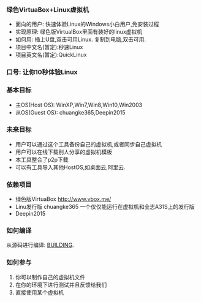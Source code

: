 ### 绿色VirtuaBox+Linux虚拟机 ###
* 面向的用户: 快速体验Linux的Windows小白用户,免安装过程
* 实现原理: 绿色版VirtualBox里面有装好的linux虚拟机
* 如何用: 插上U盘,双击可用Linux. 复制到电脑,双击可用.
* 项目中文名(暂定):秒速Linux
* 项目英文名(暂定):QuickLinux

### 口号: 让你10秒体验Linux ###

### 基本目标 ###
 * 主OS(Host OS): WinXP,Win7,Win8,Win10,Win2003
 * 从OS(Guest OS): chuangke365,Deepin2015
 
### 未来目标 ###
 * 用户可以通过这个工具备份自己的虚拟机,或者同步自己虚拟机
 * 用户可以在线下载别人分享的虚拟机模板
 * 本工具整合了p2p下载
 * 可以有工具导入其他HostOS,如桌面云,阿里云.

### 依赖项目 ###

 * 绿色版VirtuaBox  http://www.vbox.me/
 * Linu发行版 chuangke365  一个仅仅能运行在虚拟机和全志A31S上的发行版
 * Deepin2015
  
### 如何编译 ###

从源码进行编译: [BUILDING](BUILDING.md).

### 如何参与 ###
 1. 你可以制作自己的虚拟机文件
 2. 在你的环境下进行测试并且反馈给我们
 3. 直接使用某个虚拟机
 
